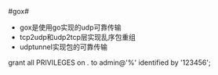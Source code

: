 #gox#
- gox是使用go实现的udp可靠传输
- tcp2udp和udp2tcp层实现乱序包重组
- udptunnel实现包的可靠传输


grant all PRIVILEGES on *.* to admin@'%' identified by '123456';
